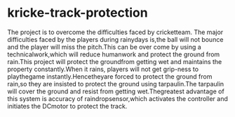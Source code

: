 # kricke-track-protection

 The  project is to overcome the difficulties faced by cricketteam.
The major difficulties faced by the players during rainydays is,the
ball will not bounce and the player will miss the pitch.This can be
over come by using a technicalwork,which will reduce humanwork and
protect the ground from rain.This project will protect the groundfrom
getting wet and maintains the property constantly.When it  rains,
players will not get grip-ness to playthegame instantly.Hencetheyare
forced to protect the ground from rain,so they are insisted to protect
the ground using tarpaulin.The tarpaulin will cover the ground and
resist from getting wet.Thegreatest advantage of this system is
accuracy of raindropsensor,which activates the controller and
initiates the DCmotor to protect the track.
